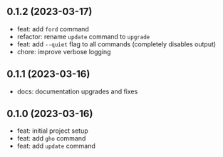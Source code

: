 ## 0.1.2 (2023-03-17)

- feat: add `ford` command
- refactor: rename `update` command to `upgrade`
- feat: add `--quiet` flag to all commands (completely disables output)
- chore: improve verbose logging

## 0.1.1 (2023-03-16)

- docs: documentation upgrades and fixes

## 0.1.0 (2023-03-16)

- feat: initial project setup
- feat: add `gho` command
- feat: add `update` command
